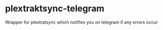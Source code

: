 # plextraktsync-telegram
Wrapper for plextratsync which notifies you on telegram if any errors occur
